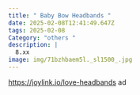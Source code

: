 ```yaml
---
title: " Baby Bow Headbands "
date: 2025-02-08T12:41:49.647Z
tags: 2025-02-08
Category: "others "
description: |
  8.xx 
image: img/71bzhbaem5l._sl1500_.jpg
---
```

https://joylink.io/love-headbands ad